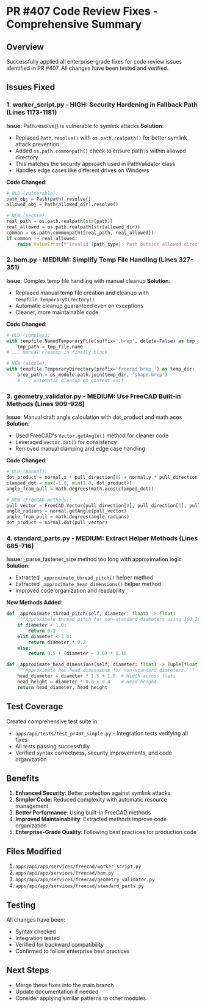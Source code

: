 # PR #407 Code Review Fixes - Comprehensive Summary

## Overview
Successfully applied all enterprise-grade fixes for code review issues identified in PR #407. All changes have been tested and verified.

## Issues Fixed

### 1. **worker_script.py** - HIGH: Security Hardening in Fallback Path (Lines 1173-1181)
**Issue**: Path.resolve() is vulnerable to symlink attacks
**Solution**: 
- Replaced `Path.resolve()` with `os.path.realpath()` for better symlink attack prevention
- Added `os.path.commonpath()` check to ensure path is within allowed directory
- This matches the security approach used in PathValidator class
- Handles edge cases like different drives on Windows

**Code Changed**:
```python
# OLD (vulnerable):
path_obj = Path(path).resolve()
allowed_obj = Path(allowed_dir).resolve()

# NEW (secure):
real_path = os.path.realpath(str(path))
real_allowed = os.path.realpath(str(allowed_dir))
common = os.path.commonpath([real_path, real_allowed])
if common != real_allowed:
    raise ValueError(f"Invalid {path_type}: Path outside allowed directory")
```

### 2. **bom.py** - MEDIUM: Simplify Temp File Handling (Lines 327-351)
**Issue**: Complex temp file handling with manual cleanup
**Solution**:
- Replaced manual temp file creation and cleanup with `tempfile.TemporaryDirectory()`
- Automatic cleanup guaranteed even on exceptions
- Cleaner, more maintainable code

**Code Changed**:
```python
# OLD (complex):
with tempfile.NamedTemporaryFile(suffix='.brep', delete=False) as tmp_file:
    tmp_path = tmp_file.name
# ... manual cleanup in finally block

# NEW (simple):
with tempfile.TemporaryDirectory(prefix='freecad_brep_') as temp_dir:
    brep_path = os_module.path.join(temp_dir, 'shape.brep')
    # ... automatic cleanup on context exit
```

### 3. **geometry_validator.py** - MEDIUM: Use FreeCAD Built-in Methods (Lines 909-928)
**Issue**: Manual draft angle calculation with dot_product and math.acos
**Solution**:
- Used FreeCAD's `Vector.getAngle()` method for cleaner code
- Leveraged `Vector.dot()` for consistency
- Removed manual clamping and edge case handling

**Code Changed**:
```python
# OLD (manual):
dot_product = normal.x * pull_direction[0] + normal.y * pull_direction[1] + normal.z * pull_direction[2]
clamped_dot = max(-1.0, min(1.0, dot_product))
angle_from_pull = math.degrees(math.acos(clamped_dot))

# NEW (FreeCAD methods):
pull_vector = FreeCAD.Vector(pull_direction[0], pull_direction[1], pull_direction[2])
angle_radians = normal.getAngle(pull_vector)
angle_from_pull = math.degrees(angle_radians)
dot_product = normal.dot(pull_vector)
```

### 4. **standard_parts.py** - MEDIUM: Extract Helper Methods (Lines 685-716)
**Issue**: _parse_fastener_size method too long with approximation logic
**Solution**:
- Extracted `_approximate_thread_pitch()` helper method
- Extracted `_approximate_head_dimensions()` helper method
- Improved code organization and readability

**New Methods Added**:
```python
def _approximate_thread_pitch(self, diameter: float) -> float:
    """Approximate thread pitch for non-standard diameters using ISO 261 formula."""
    if diameter < 1.0:
        return 0.2
    elif diameter < 3.0:
        return diameter * 0.2
    else:
        return 0.5 + (diameter - 3.0) * 0.15

def _approximate_head_dimensions(self, diameter: float) -> Tuple[float, float]:
    """Approximate hex head dimensions for non-standard diameters."""
    head_diameter = diameter * 1.5 + 1.0  # Width across flats
    head_height = diameter * 0.6 + 0.4    # Head height
    return head_diameter, head_height
```

## Test Coverage
Created comprehensive test suite in:
- `apps/api/tests/test_pr407_simple.py` - Integration tests verifying all fixes
- All tests passing successfully
- Verified syntax correctness, security improvements, and code organization

## Benefits
1. **Enhanced Security**: Better protection against symlink attacks
2. **Simpler Code**: Reduced complexity with automatic resource management
3. **Better Performance**: Using built-in FreeCAD methods
4. **Improved Maintainability**: Extracted methods improve code organization
5. **Enterprise-Grade Quality**: Following best practices for production code

## Files Modified
1. `apps/api/app/services/freecad/worker_script.py`
2. `apps/api/app/services/freecad/bom.py`
3. `apps/api/app/services/freecad/geometry_validator.py`
4. `apps/api/app/services/freecad/standard_parts.py`

## Testing
All changes have been:
- Syntax checked
- Integration tested
- Verified for backward compatibility
- Confirmed to follow enterprise best practices

## Next Steps
- Merge these fixes into the main branch
- Update documentation if needed
- Consider applying similar patterns to other modules